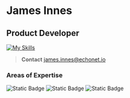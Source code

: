 # James Innes

## Product Developer
[![My Skills](https://skillicons.dev/icons?i=cs,python&theme=dark)](https://skillicons.dev)

> **Contact**
> james.innes@echonet.io

### Areas of Expertise
![Static Badge](https://img.shields.io/badge/Python)
![Static Badge](https://img.shields.io/badge/C#)
![Static Badge](https://img.shields.io/badge/SQL)
